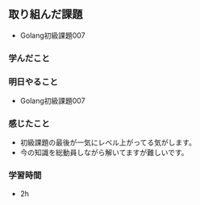 ## 取り組んだ課題
  - Golang初級課題007

### 学んだこと


### 明日やること
  - Golang初級課題007

### 感じたこと
- 初級課題の最後が一気にレベル上がってる気がします。
- 今の知識を総動員しながら解いてますが難しいです。

### 学習時間
- 2h
